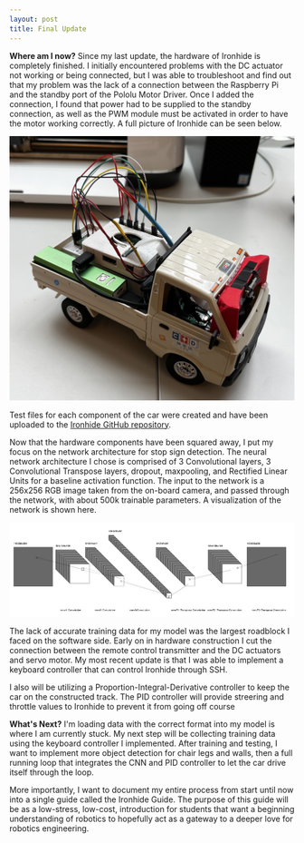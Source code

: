 ```yaml
---
layout: post
title: Final Update
---
```


**Where am I now?**
Since my last update, the hardware of Ironhide is completely finished. I initially encountered problems with the DC actuator not working or being connected, but I was able to troubleshoot and find out that my problem was the lack of a connection between the Raspberry Pi and the standby port of the Pololu Motor Driver. Once I added the connection, I found that power had to be supplied to the standby connection, as well as the PWM module must be activated in order to have the motor working correctly. A full picture of Ironhide can be seen below.

![Ironhide](../images/ironhide.jpg)

Test files for each component of the car were created and have been uploaded to the [Ironhide GitHub repository](https://github.com/kofimeighan/ironhide). 

Now that the hardware components have been squared away, I put my focus on the network architecture for stop sign detection. The neural network architecture I chose is comprised of 3 Convolutional layers, 3 Convolutional Transpose layers, dropout, maxpooling, and Rectified Linear Units for a baseline activation function. The input to the network is a 256x256 RGB image taken from the on-board camera, and passed through the network, with about 500k trainable parameters. A visualization of the network is shown here.

![Architecture](../images/architecture.png)

The lack of accurate training data for my model was the largest roadblock I faced on the software side. Early on in hardware construction I cut the connection between the remote control transmitter and the DC actuators and servo motor. My most recent update is that I was able to implement a keyboard controller that can control Ironhide through SSH. 

I also will be utilizing a Proportion-Integral-Derivative controller to keep the car on the constructed track. The PID controller will provide streering and throttle values to Ironhide to prevent it from going off course

**What's Next?**
I'm loading data with the correct format into my model is where I am currently stuck. My next step will be collecting training data using the keyboard controller I implemented. After training and testing, I want to implement more object detection for chair legs and walls, then a full running loop that integrates the CNN and PID controller to let the car drive itself through the loop.

More importantly, I want to document my entire process from start until now into a single guide called the Ironhide Guide. The purpose of this guide will be as a low-stress, low-cost, introduction for students that want a beginning understanding of robotics to hopefully act as a gateway to a deeper love for robotics engineering.



